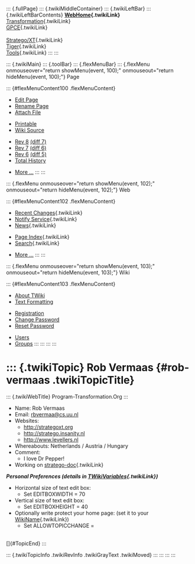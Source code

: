 ::: {.fullPage}
::: {.twikiMiddleContainer}
::: {.twikiLeftBar}
::: {.twikiLeftBarContents}
**[WebHome](WebHome){.twikiLink}**\
[Transformation](../Transform/WebHome){.twikiLink}\
[GPCE](../Gpce/WebHome){.twikiLink}\
\
[Stratego/XT](../Stratego/WebHome){.twikiLink}\
[Tiger](../Tiger/WebHome){.twikiLink}\
[Tools](../Tools/WebHome){.twikiLink}
:::
:::

::: {.twikiMain}
::: {.toolBar}
::: {.flexMenuBar}
::: {.flexMenu onmouseover="return showMenu(event, 100);" onmouseout="return hideMenu(event, 100);"}
Page

::: {#flexMenuContent100 .flexMenuContent}
-   [Edit
    Page](http://www.program-transformation.org/edit/Main/RobVermaas?t=1536825551)
-   [Rename
    Page](http://www.program-transformation.org/rename/Main/RobVermaas)
-   [Attach
    File](http://www.program-transformation.org/attach/Main/RobVermaas)

<!-- -->

-   [Printable](http://www.program-transformation.org/view/Main/RobVermaas?skin=print.pattern)
-   [Wiki
    Source](http://www.program-transformation.org/view/Main/RobVermaas?skin=text&raw=on&contenttype=text/plain)

<!-- -->

-   [Rev
    8](http://www.program-transformation.org/view/Main/RobVermaas?rev=1.8)
    [(diff 7)](http://www.program-transformation.org/rdiff/Main/RobVermaas?rev1=1.8&rev2=1.7)
-   [Rev
    7](http://www.program-transformation.org/view/Main/RobVermaas?rev=1.7)
    [(diff 6)](http://www.program-transformation.org/rdiff/Main/RobVermaas?rev1=1.7&rev2=1.6)
-   [Rev
    6](http://www.program-transformation.org/view/Main/RobVermaas?rev=1.6)
    [(diff 5)](http://www.program-transformation.org/rdiff/Main/RobVermaas?rev1=1.6&rev2=1.5)
-   [Total
    History](http://www.program-transformation.org/rdiff/Main/RobVermaas)

<!-- -->

-   [More
    \...](http://www.program-transformation.org/oops/Main/RobVermaas?template=oopsmore&param1=1.8&param2=1.8)
:::
:::

::: {.flexMenu onmouseover="return showMenu(event, 102);" onmouseout="return hideMenu(event, 102);"}
Web

::: {#flexMenuContent102 .flexMenuContent}
-   [Recent Changes](WebChanges){.twikiLink}
-   [Notify Service](WebNotify){.twikiLink}
-   [News](WebNews){.twikiLink}

<!-- -->

-   [Page Index](WebIndex){.twikiLink}
-   [Search](WebSearch){.twikiLink}

<!-- -->

-   [More
    \...](http://www.program-transformation.org/oops/Main/RobVermaas?template=oopsmore&param1=1.8&param2=1.8)
:::
:::

::: {.flexMenu onmouseover="return showMenu(event, 103);" onmouseout="return hideMenu(event, 103);"}
Wiki

::: {#flexMenuContent103 .flexMenuContent}
-   [About
    TWiki](http://www.program-transformation.org/view/TWiki/WebHome)
-   [Text
    Formatting](http://www.program-transformation.org/view/TWiki/TextFormattingRules)

<!-- -->

-   [Registration](http://www.program-transformation.org/view/TWiki/TWikiRegistration)
-   [Change
    Password](http://www.program-transformation.org/view/TWiki/ChangePassword)
-   [Reset
    Password](http://www.program-transformation.org/view/TWiki/ResetPassword)

<!-- -->

-   [Users](http://www.program-transformation.org/view/Main/TWikiUsers)
-   [Groups](http://www.program-transformation.org/view/Main/TWikiGroups)
:::
:::
:::
:::

::: {.twikiTopic}
Rob Vermaas {#rob-vermaas .twikiTopicTitle}
===========

::: {.twikiWebTitle}
Program-Transformation.Org
:::

-   Name: Rob Vermaas
-   Email: <rbvermaa@cs.uu.nl>
-   Websites:
    -   <http://strategoxt.org>
    -   <http://stratego.insanity.nl>
    -   <http://www.levellers.nl>
-   Whereabouts: Netherlands / Austria / Hungary
-   Comment:
    -   I love Dr Pepper!
-   Working on
    [stratego-doc](../Stratego/ExtendibleDocumentationGenerator){.twikiLink}

***Personal Preferences (details in
[TWikiVariables](../TWiki/TWikiVariables){.twikiLink})***

-   Horizontal size of text edit box:
    -   Set EDITBOXWIDTH = 70
-   Vertical size of text edit box:
    -   Set EDITBOXHEIGHT = 40
-   Optionally write protect your home page: (set it to your
    [WikiName](../TWiki/WikiName){.twikiLink})
    -   Set ALLOWTOPICCHANGE =

\
[]{#TopicEnd}
:::

::: {.twikiTopicInfo .twikiRevInfo .twikiGrayText .twikiMoved}
:::
:::
:::
:::
